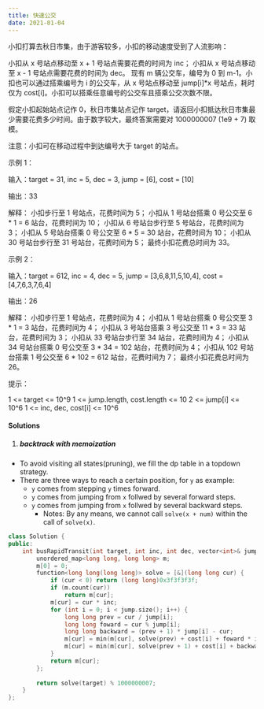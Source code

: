 ```yaml
---
title: 快速公交
date: 2021-01-04
---
```

小扣打算去秋日市集，由于游客较多，小扣的移动速度受到了人流影响：

小扣从 x 号站点移动至 x + 1 号站点需要花费的时间为 inc；
小扣从 x 号站点移动至 x - 1 号站点需要花费的时间为 dec。
现有 m 辆公交车，编号为 0 到 m-1。小扣也可以通过搭乘编号为 i 的公交车，从 x 号站点移动至 jump[i]*x 号站点，耗时仅为 cost[i]。小扣可以搭乘任意编号的公交车且搭乘公交次数不限。

假定小扣起始站点记作 0，秋日市集站点记作 target，请返回小扣抵达秋日市集最少需要花费多少时间。由于数字较大，最终答案需要对 1000000007 (1e9 + 7) 取模。

注意：小扣可在移动过程中到达编号大于 target 的站点。

示例 1：

输入：target = 31, inc = 5, dec = 3, jump = [6], cost = [10]

输出：33

解释：
小扣步行至 1 号站点，花费时间为 5；
小扣从 1 号站台搭乘 0 号公交至 6 * 1 = 6 站台，花费时间为 10；
小扣从 6 号站台步行至 5 号站台，花费时间为 3；
小扣从 5 号站台搭乘 0 号公交至 6 * 5 = 30 站台，花费时间为 10；
小扣从 30 号站台步行至 31 号站台，花费时间为 5；
最终小扣花费总时间为 33。

示例 2：

输入：target = 612, inc = 4, dec = 5, jump = [3,6,8,11,5,10,4], cost = [4,7,6,3,7,6,4]

输出：26

解释：
小扣步行至 1 号站点，花费时间为 4；
小扣从 1 号站台搭乘 0 号公交至 3 * 1 = 3 站台，花费时间为 4；
小扣从 3 号站台搭乘 3 号公交至 11 * 3 = 33 站台，花费时间为 3；
小扣从 33 号站台步行至 34 站台，花费时间为 4；
小扣从 34 号站台搭乘 0 号公交至 3 * 34 = 102 站台，花费时间为 4；
小扣从 102 号站台搭乘 1 号公交至 6 * 102 = 612 站台，花费时间为 7；
最终小扣花费总时间为 26。

提示：

1 <= target <= 10^9
1 <= jump.length, cost.length <= 10
2 <= jump[i] <= 10^6
1 <= inc, dec, cost[i] <= 10^6


#### Solutions


1. ##### backtrack with memoization

- To avoid visiting all states(pruning), we fill the dp table in a topdown strategy.
- There are three ways to reach a certain position, for `y` as example:
    - `y` comes from stepping `y` times forward.
    - `y` comes from jumping from `x` follwed by several forward steps.
    - `y` comes from jumping from `x` follwed by several backward steps.
        - Notes: By any means, we cannot call `solve(x + num)` within the call of `solve(x)`.

```cpp
class Solution {
public:
    int busRapidTransit(int target, int inc, int dec, vector<int>& jump, vector<int>& cost) {
        unordered_map<long long, long long> m;
        m[0] = 0;
        function<long long(long long)> solve = [&](long long cur) {
            if (cur < 0) return (long long)0x3f3f3f3f;
            if (m.count(cur))
                return m[cur];
            m[cur] = cur * inc;
            for (int i = 0; i < jump.size(); i++) {
                long long prev = cur / jump[i];
                long long foward = cur % jump[i];
                long long backward = (prev + 1) * jump[i] - cur;
                m[cur] = min(m[cur], solve(prev) + cost[i] + foward * inc);
                m[cur] = min(m[cur], solve(prev + 1) + cost[i] + backward * dec);
            }
            return m[cur];
        };
        
        return solve(target) % 1000000007;
    }
};
```